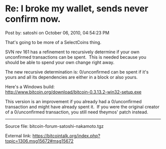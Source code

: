 # Re: I broke my wallet, sends never confirm now.

Post by: satoshi on October 06, 2010, 04:54:23 PM

That's going to be more of a SelectCoins thing.

SVN rev 161 has a refinement to recursively determine if your own unconfirmed transactions can be spent. &nbsp;This is needed because you should be able to spend your own change right away.

The new recursive determination is: 0/unconfirmed can be spent if it's yours and all its dependencies are either in a block or also yours.

Here's a Windows build:<br>
http://www.bitcoin.org/download/bitcoin-0.3.13.2-win32-setup.exe

This version is an improvement if you already had a 0/unconfirmed transaction and might have already spent it. &nbsp;If you were the original creator of a 0/unconfirmed transaction, you still need theymos' patch instead.

---

Source file: bitcoin-forum-satoshi-nakamoto.tgz

External link: https://bitcointalk.org/index.php?topic=1306.msg15672#msg15672
